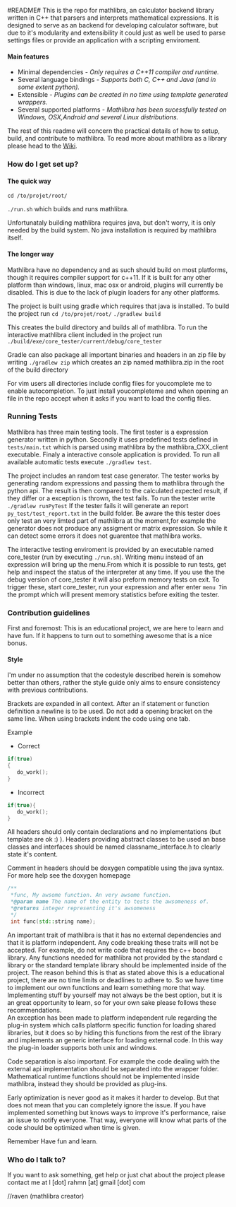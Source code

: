 

#README#
This is the repo for mathlibra, an calculator backend library written in C++ that parsers and interprets mathematical expressions. It is designed to serve as an backend for developing calculator software, but due to it's modularity and extensibility it could just
as well be used to parse settings files or provide an application with a scripting enviroment. 

#### Main features ####
*  Minimal dependencies - _Only requires a C++11 compiler and runtime._
*  Several language bindings - _Supports both C, C++ and Java (and in some extent python)._
*  Extensible - _Plugins can be created in no time using template generated wrappers._
*  Several supported platforms - _Mathlibra has been sucessfully tested on Windows, OSX,Android and several Linux distributions._
  
The rest of this readme will concern the practical details of how to setup, build, and contribute to mathlibra. To read more about mathlibra as a library please head to the [Wiki](https://github.com/VirtualRaven/mathlibra/wiki).

### How do I get set up? ###
#### The quick way ####
 `cd /to/projet/root/`

`./run.sh` which builds and runs mathlibra. 

Unfortunataly building mathlibra requires java, but don't worry, it is only needed by the build system. No java installation is required by mathlibra itself.
#### The longer way ####
Mathlibra have no dependency and as such should build on most platforms, though it requires compiler support for c++11.
If it is built for any other platform than windows, linux, mac osx or android, plugins will currently be disabled. This is due to the lack of plugin loaders for any other platforms.

The project is built using gradle which requires that java is installed.
To build the project run 
 `cd /to/projet/root/`
 `./gradlew build`
 
 This creates the build directory and builds all of mathlibra.
 To run the interactive mathlibra client included in the project run
 `./build/exe/core_tester/current/debug/core_tester`
 
 Gradle can also package all important binaries and headers in an zip file by writing
 `./gradlew zip`
 which creates an zip named mathlibra.zip in the root of the build directory


For vim users all directories include config files for youcomplete me to enable autocompletion. To just install youcompleteme and when opening an file in the repo accept when it asks if you want to load the config files.

### Running Tests ###

Mathlibra has three main testing tools. The first tester is a expression generator written in python. Secondly it uses predefined tests defined in `tests/main.txt` which is parsed using mathlibra by the mathlibra_CXX_client executable. Finaly a interactive console application is provided. To run all available automatic tests execute `./gradlew test`.

The project includes an random test case generator. The tester works by generating random expressions and passing them to mathlibra through the python api. The result is then compared to the calculated expected result, if they differ or a exception is thrown, the test fails. To run the tester write `./gradlew runPyTest` If the tester fails it will generate an report `py_test/test_report.txt` in the build folder. Be aware the this tester does only test an very limted part of mathlibra at the moment,for example the generator does not produce any assigment or matrix expression. So while it can detect some errors it does not guarentee that mathlibra works.

The interactive testing enviroment is provided by an executable named core_tester (run by executing `./run.sh`). Writing menu instead of an expression will bring up the menu.From which it is possible to run tests, get help and  inspect the status of the interpreter at any time. If you use the the debug version of core_tester it will also preform memory tests on exit.
To trigger these, start core_tester, run your expression and after enter `menu 7`in the prompt which will present memory statistics before exiting the tester.

### Contribution guidelines ###

First and foremost: This is an educational project, we are here to learn and have fun. If it happens to turn out to something awesome that is a nice bonus.


#### Style ####
 I'm under no assumption that the codestyle described herein is somehow better than others, rather the style guide only aims to ensure consistency with previous contributions.  

Brackets are expanded in all context. After an if statement or function definition a newline is to be used. Do not add a opening bracket on the same line.
When using brackets indent the code using one tab. 

Example

* Correct
```c++
if(true)
{
   do_work();
}

```

* Incorrect
```c++
if(true){
   do_work();
}
```
All headers should only contain declarations and no implementations (but template are ok :) ). Headers providing abstract classes to be used an base classes and interfaces should be named classname_interface.h to clearly state it's content.

Comment in headers should be doxygen compatible using the java syntax. For more help see the doxygen homepage


```c++
/**
 *func, My awsome function. An very awsome function.
 *@param name The name of the entity to tests the awsomeness of.
 *@returns integer representing it's awsomeness   
 */
 int func(std::string name);
```


An important trait of mathlibra is that it has no external dependencies and that it is platform independent. Any code breaking these traits will not be accepted. For example, do not write code that requires the c++ boost library. Any functions needed for mathlibra not provided by the standard c library or the standard template library should be implemented inside of the project.
The reason behind this is that as stated above this is a educational project, there are no time limits or deadlines to adhere to. So we have time to implement our own functions and learn something more that way. Implementing stuff by yourself may not always be the best option, but it is an great opportunity to learn, so for your own sake please follows these recommendations.  
An exception has been made to platform independent rule regarding the plug-in system which calls platform specific function for loading shared libraries, but it does so by hiding this functions from the rest of the library and implements an generic interface for loading external code. In this way the plug-in loader supports both unix and windows.

Code separation is also important. For example the code dealing with the external api implementation should be separated into the wrapper folder. Mathematical runtime functions should not be implemented inside mathlibra, instead they should be provided as plug-ins.

Early optimization is never good as it makes it harder to develop. But that does not mean that you can completely ignore the issue. If you have implemented something but knows ways to improve it's performance, raise an issue to notify everyone. 
That way, everyone will know what parts of the code should be optimized when time is given. 

Remember 
Have fun and learn.

### Who do I talk to? ###
If you want to ask something, get help or just chat about the project please contact me at l [dot] rahmn [at] gmail [dot] com

//raven (mathlibra creator)
